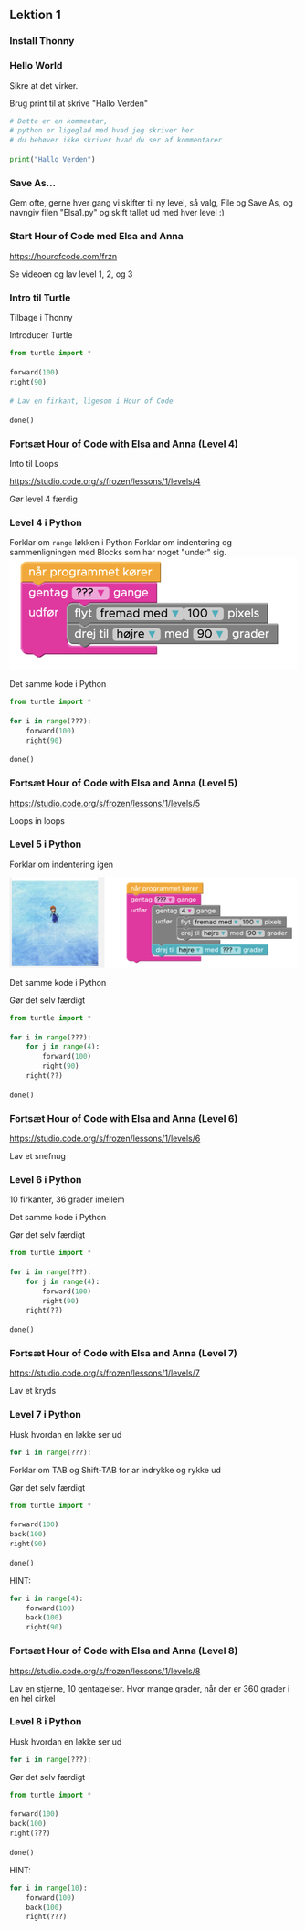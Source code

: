 ## Lektion 1


### Install Thonny


### Hello World

Sikre at det virker.

Brug print til at skrive "Hallo Verden"

```python
# Dette er en kommentar,
# python er ligeglad med hvad jeg skriver her
# du behøver ikke skriver hvad du ser af kommentarer

print("Hallo Verden")
```

### Save As...

Gem ofte, gerne hver gang vi skifter til ny level, så valg, File og Save As, og navngiv filen "Elsa1.py" og skift tallet ud med hver level :)

### Start Hour of Code med Elsa and Anna


https://hourofcode.com/frzn

Se videoen og lav level 1, 2, og 3

### Intro til Turtle

Tilbage i Thonny

Introducer Turtle

```python
from turtle import *

forward(100)
right(90)

# Lav en firkant, ligesom i Hour of Code

done()

```


### Fortsæt Hour of Code with Elsa and Anna (Level 4)

Into til Loops

https://studio.code.org/s/frozen/lessons/1/levels/4

Gør level 4 færdig

### Level 4 i Python


Forklar om `range` løkken i Python
Forklar om indentering og sammenligningen med Blocks som har noget "under" sig.
![Elsa Step 4](elsastep4.png)

Det samme kode i Python

```python
from turtle import *

for i in range(???):
    forward(100)
    right(90)

done()

```


### Fortsæt Hour of Code with Elsa and Anna (Level 5)

https://studio.code.org/s/frozen/lessons/1/levels/5

Loops in loops

### Level 5 i Python

Forklar om indentering igen

![Elsa Step 5](elsastep5.png)

Det samme kode i Python

Gør det selv færdigt

```python
from turtle import *

for i in range(???):
    for j in range(4):
        forward(100)
        right(90)
    right(??)

done()

```

### Fortsæt Hour of Code with Elsa and Anna (Level 6)

https://studio.code.org/s/frozen/lessons/1/levels/6

Lav et snefnug

### Level 6 i Python

10 firkanter, 36 grader imellem

Det samme kode i Python

Gør det selv færdigt

```python
from turtle import *

for i in range(???):
    for j in range(4):
        forward(100)
        right(90)
    right(??)

done()

```

### Fortsæt Hour of Code with Elsa and Anna (Level 7)

https://studio.code.org/s/frozen/lessons/1/levels/7

Lav et kryds

### Level 7 i Python

Husk hvordan en løkke ser ud

```python
for i in range(???):
```

Forklar om TAB og Shift-TAB for ar indrykke og rykke ud

Gør det selv færdigt

```python
from turtle import *

forward(100)
back(100)
right(90)

done()

```

HINT:

```python
for i in range(4):
    forward(100)
    back(100)
    right(90)
```

### Fortsæt Hour of Code with Elsa and Anna (Level 8)

https://studio.code.org/s/frozen/lessons/1/levels/8

Lav en stjerne, 10 gentagelser.
Hvor mange grader, når der er 360 grader i en hel cirkel

### Level 8 i Python


Husk hvordan en løkke ser ud

```python
for i in range(???):
```

Gør det selv færdigt

```python
from turtle import *

forward(100)
back(100)
right(???)

done()

```

HINT:

```python
for i in range(10):
    forward(100)
    back(100)
    right(???)
```

